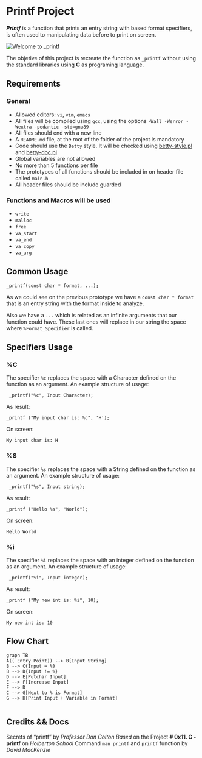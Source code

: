 # Printf Project

***Printf***  is a function that prints an entry string with based  format specifiers, is often used to manipulating data before to print on screen.


![Welcome to _printf](https://i.imgur.com/4KAuTZB.png)

The objetive of this project is recreate the function as `_printf` without using the standard libraries using **C** as programing language.

## Requirements

### General

-   Allowed editors:  `vi`,  `vim`,  `emacs`
-   All files will be compiled using  `gcc`, using the options  `-Wall -Werror -Wextra -pedantic -std=gnu89`
-   All files should end with a new line
-   A  `README.md`  file, at the root of the folder of the project is mandatory
-   Code should use the  `Betty`  style. It will be checked using  [betty-style.pl](https://github.com/holbertonschool/Betty/blob/master/betty-style.pl "betty-style.pl")  and  [betty-doc.pl](https://github.com/holbertonschool/Betty/blob/master/betty-doc.pl "betty-doc.pl")
-   Global variables are not allowed
-   No more than 5 functions per file
-   The prototypes of all functions should be included in on header file called  `main.h`
-   All  header files should be include guarded

### Functions and Macros will be used

-   `write`  
-   `malloc` 
-   `free` 
-   `va_start` 
-   `va_end`  
-   `va_copy` 
-   `va_arg` 

## Common Usage

`_printf(const char * format, ...);`

As we could see on the previous prototype we have a `const char * format` that is an entry string with the format inside to analyze. 

Also we have a `...` which is related as an infinite arguments that our function could have. These last ones will replace in our string the space where `%Format_Specifier` is called. 



## Specifiers Usage

### %C

 The specifier `%c` replaces the space with a Character defined on the function as an argument. An example structure of usage:

   ` _printf("%c", Input Character);`

As result:

`_printf ("My input char is: %c", 'H');`

On screen:

`My input char is: H`

 ### %S

 The specifier `%s` replaces the space with a String defined on the function as an argument. An example structure of usage:

   ` _printf("%s", Input string);`

As result:

`_printf ("Hello %s", "World");`

On screen:

`Hello World`

### %i

 The specifier `%i` replaces the space with an integer defined on the function as an argument. An example structure of usage:

   ` _printf("%i", Input integer);`

As result:

`_printf ("My new int is: %i", 10);`

On screen:

`My new int is: 10`

## Flow Chart




```mermaid
graph TB
A(( Entry Point)) --> B[Input String]
B --> C{Input = %}
B --> D{Input != %}
D --> E[Putchar Input]
E --> F[Increase Input]
F --> D
C --> G[Next to % is Format]
G --> H[Print Input + Variable in Format]


```


## Credits && Docs

Secrets of “printf”  by *Professor Don Colton*
*Based* on the Project **# 0x11. C - printf** on *Holberton School*
Command `man printf` and `printf`  function by *David MacKenzie*

